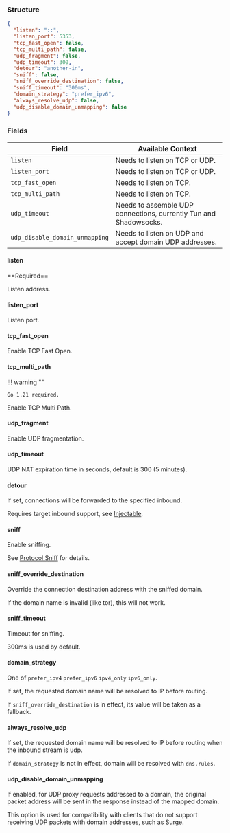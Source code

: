### Structure

```json
{
  "listen": "::",
  "listen_port": 5353,
  "tcp_fast_open": false,
  "tcp_multi_path": false,
  "udp_fragment": false,
  "udp_timeout": 300,
  "detour": "another-in",
  "sniff": false,
  "sniff_override_destination": false,
  "sniff_timeout": "300ms",
  "domain_strategy": "prefer_ipv6",
  "always_resolve_udp": false,
  "udp_disable_domain_unmapping": false
}
```

### Fields

| Field                          | Available Context                                                 |
|--------------------------------|-------------------------------------------------------------------|
| `listen`                       | Needs to listen on TCP or UDP.                                    |
| `listen_port`                  | Needs to listen on TCP or UDP.                                    |
| `tcp_fast_open`                | Needs to listen on TCP.                                           |
| `tcp_multi_path`               | Needs to listen on TCP.                                           |
| `udp_timeout`                  | Needs to assemble UDP connections, currently Tun and Shadowsocks. |
| `udp_disable_domain_unmapping` | Needs to listen on UDP and accept domain UDP addresses.           |

#### listen

==Required==

Listen address.

#### listen_port

Listen port.

#### tcp_fast_open

Enable TCP Fast Open.

#### tcp_multi_path

!!! warning ""

    Go 1.21 required.

Enable TCP Multi Path.

#### udp_fragment

Enable UDP fragmentation.

#### udp_timeout

UDP NAT expiration time in seconds, default is 300 (5 minutes).

#### detour

If set, connections will be forwarded to the specified inbound.

Requires target inbound support, see [Injectable](/configuration/inbound/#fields).

#### sniff

Enable sniffing.

See [Protocol Sniff](/configuration/route/sniff/) for details.

#### sniff_override_destination

Override the connection destination address with the sniffed domain.

If the domain name is invalid (like tor), this will not work.

#### sniff_timeout

Timeout for sniffing.

300ms is used by default.

#### domain_strategy

One of `prefer_ipv4` `prefer_ipv6` `ipv4_only` `ipv6_only`.

If set, the requested domain name will be resolved to IP before routing.

If `sniff_override_destination` is in effect, its value will be taken as a fallback.

#### always_resolve_udp

If set, the requested domain name will be resolved to IP before routing when the inbound stream is udp.

If `domain_strategy` is not in effect, domain will be resolved with `dns.rules`.

#### udp_disable_domain_unmapping

If enabled, for UDP proxy requests addressed to a domain, 
the original packet address will be sent in the response instead of the mapped domain.

This option is used for compatibility with clients that 
do not support receiving UDP packets with domain addresses, such as Surge.
